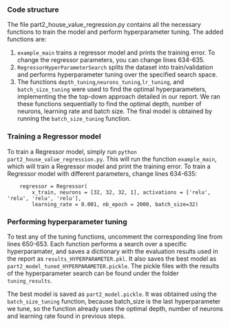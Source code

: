 ### Code structure
The file part2_house_value_regression.py contains all the necessary functions to train the model and perform hyperparameter tuning. The added functions are:
1. `example_main` trains a regressor model and prints the training error. To change the regressor parameters, you can change lines 634-635.
2. `RegressorHyperParameterSearch` splits the dataset into train/validation and performs hyperparameter tuning over the specified search space.
3. The functions `depth_tuning`,`neurons_tuning`,`lr_tuning`, and `batch_size_tuning` were used to find the optimal hyperparameters, implementing the the top-down approach detailed in our report. We ran these functions sequentially to find the optimal depth, number of neurons, learning rate and batch size. The final model is obtained by running the `batch_size_tuning` function.

### Training a Regressor model
To train a Regressor model, simply run `python part2_house_value_regression.py`. This will run the function `example_main`, which will train a Regressor model and print the training error. To train a Regressor model with different parameters, change lines 634-635:
```
    regressor = Regressor(
        x_train, neurons = [32, 32, 32, 1], activations = ['relu', 'relu', 'relu', 'relu'], 
        learning_rate = 0.001, nb_epoch = 2000, batch_size=32)
```

### Performing hyperparameter tuning
To test any of the tuning functions, uncomment the corresponding line from lines 650-653. Each function performs a search over a specific hyperparamater, and saves a dictionary with the evaluation results used in the report as `results_HYPERPARAMETER.pkl`. It also saves the best model as `part2_model_tuned_HYPERPARAMETER.pickle`. The pickle files with the results of the hyperparameter search can be found under the folder `tuning_results`.

The best model is saved as `part2_model.pickle`. It was obtained using the `batch_size_tuning` function, because batch_size is the last hyperparameter we tune, so the function already uses the optimal depth, number of neurons and learning rate found in previous steps.
